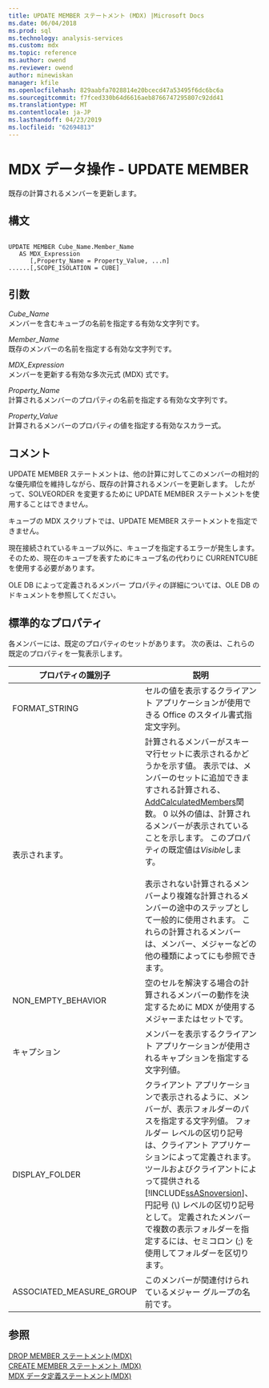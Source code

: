 ```yaml
---
title: UPDATE MEMBER ステートメント (MDX) |Microsoft Docs
ms.date: 06/04/2018
ms.prod: sql
ms.technology: analysis-services
ms.custom: mdx
ms.topic: reference
ms.author: owend
ms.reviewer: owend
author: minewiskan
manager: kfile
ms.openlocfilehash: 829aabfa7028814e20bcecd47a53495f6dc6bc6a
ms.sourcegitcommit: f7fced330b64d6616aeb8766747295807c92dd41
ms.translationtype: MT
ms.contentlocale: ja-JP
ms.lasthandoff: 04/23/2019
ms.locfileid: "62694813"
---
```

# <a name="mdx-data-definition---update-member"></a>MDX データ操作 - UPDATE MEMBER


  既存の計算されるメンバーを更新します。  
  
## <a name="syntax"></a>構文  
  
```  
  
UPDATE MEMBER Cube_Name.Member_Name   
   AS MDX_Expression  
      [,Property_Name = Property_Value, ...n]  
......[,SCOPE_ISOLATION = CUBE]  
```  
  
## <a name="arguments"></a>引数  
 *Cube_Name*  
 メンバーを含むキューブの名前を指定する有効な文字列です。  
  
 *Member_Name*  
 既存のメンバーの名前を指定する有効な文字列です。  
  
 *MDX_Expression*  
 メンバーを更新する有効な多次元式 (MDX) 式です。  
  
 *Property_Name*  
 計算されるメンバーのプロパティの名前を指定する有効な文字列です。  
  
 *Property_Value*  
 計算されるメンバーのプロパティの値を指定する有効なスカラー式。  
  
## <a name="remarks"></a>コメント  
 UPDATE MEMBER ステートメントは、他の計算に対してこのメンバーの相対的な優先順位を維持しながら、既存の計算されるメンバーを更新します。 したがって、SOLVEORDER を変更するために UPDATE MEMBER ステートメントを使用することはできません。  
  
 キューブの MDX スクリプトでは、UPDATE MEMBER ステートメントを指定できません。  
  
 現在接続されているキューブ以外に、キューブを指定するエラーが発生します。 そのため、現在のキューブを表すためにキューブ名の代わりに CURRENTCUBE を使用する必要があります。  
  
 OLE DB によって定義されるメンバー プロパティの詳細については、OLE DB のドキュメントを参照してください。  
  
## <a name="standard-properties"></a>標準的なプロパティ  
 各メンバーには、既定のプロパティのセットがあります。 次の表は、これらの既定のプロパティを一覧表示します。  
  
|プロパティの識別子|説明|  
|-------------------------|-------------|  
|FORMAT_STRING|セルの値を表示するクライアント アプリケーションが使用できる Office のスタイル書式指定文字列。|  
|表示されます。|計算されるメンバーがスキーマ行セットに表示されるかどうかを示す値。 表示では、メンバーのセットに追加できますされる計算される、 [AddCalculatedMembers](../mdx/addcalculatedmembers-mdx.md)関数。 0 以外の値は、計算されるメンバーが表示されていることを示します。 このプロパティの既定値は*Visible*します。<br /><br /> 表示されない計算されるメンバーより複雑な計算されるメンバーの途中のステップとして一般的に使用されます。 これらの計算されるメンバーは、メンバー、メジャーなどの他の種類によってにも参照できます。|  
|NON_EMPTY_BEHAVIOR|空のセルを解決する場合の計算されるメンバーの動作を決定するために MDX が使用するメジャーまたはセットです。|  
|キャプション|メンバーを表示するクライアント アプリケーションが使用されるキャプションを指定する文字列値。|  
|DISPLAY_FOLDER|クライアント アプリケーションで表示されるように、メンバーが、表示フォルダーのパスを指定する文字列値。 フォルダー レベルの区切り記号は、クライアント アプリケーションによって定義されます。 ツールおよびクライアントによって提供される[!INCLUDE[ssASnoversion](../includes/ssasnoversion-md.md)]、円記号 (\\) レベルの区切り記号として。 定義されたメンバーで複数の表示フォルダーを指定するには、セミコロン (;) を使用してフォルダーを区切ります。|  
|ASSOCIATED_MEASURE_GROUP|このメンバーが関連付けられているメジャー グループの名前です。|  
  
## <a name="see-also"></a>参照  
 [DROP MEMBER ステートメント&#40;MDX&#41;](../mdx/mdx-data-definition-drop-member.md)   
 [CREATE MEMBER ステートメント &#40;MDX&#41;](../mdx/mdx-data-definition-create-member.md)   
 [MDX データ定義ステートメント&#40;MDX&#41;](../mdx/mdx-data-definition-statements-mdx.md)  
  
  
